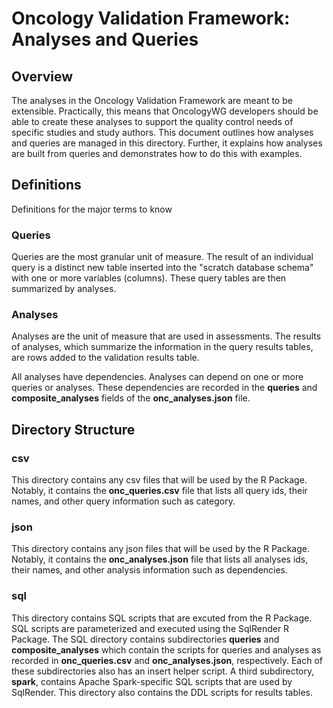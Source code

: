 # Oncology Validation Framework: Analyses and Queries

## Overview
The analyses in the Oncology Validation Framework are meant to be extensible. Practically, this means that OncologyWG developers should be able to create these analyses to support the quality control needs of specific studies and study authors. This document outlines how analyses and queries are managed in this directory. Further, it explains how analyses are built from queries and demonstrates how to do this with examples.

## Definitions

Definitions for the major terms to know

### Queries

Queries are the most granular unit of measure. The result of an individual query is a distinct new table inserted into the "scratch database schema" with one or more variables (columns). These query tables are then summarized by analyses.

### Analyses

Analyses are the unit of measure that are used in assessments. The results of analyses, which summarize the information in the query results tables, are rows added to the validation results table.

All analyses have dependencies. Analyses can depend on one or more queries or analyses. These dependencies are recorded in the __queries__ and __composite_analyses__ fields of the __onc_analyses.json__ file.

## Directory Structure

### csv 

This directory contains any csv files that will be used by the R Package. Notably, it contains the __onc_queries.csv__ file that lists all query ids, their names, and other query information such as category.

### json

This directory contains any json files that will be used by the R Package. Notably, it contains the __onc_analyses.json__ file that lists all analyses ids, their names, and other analysis information such as dependencies.

### sql

This directory contains SQL scripts that are excuted from the R Package. SQL scripts are parameterized and executed using the SqlRender R Package. The SQL directory contains subdirectories __queries__ and __composite_analyses__ which contain the scripts for queries and analyses as recorded in __onc_queries.csv__ and __onc_analyses.json__, respectively. Each of these subdirectories also has an insert helper script. A third subdirectory, __spark__, contains Apache Spark-specific SQL scripts that are used by SqlRender. This directory also contains the DDL scripts for results tables.
